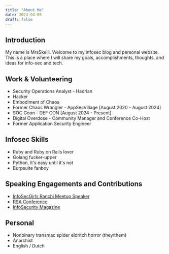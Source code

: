 ```yaml
---
title: "About Me"
date: 2024-04-05
draft: false
---
```


## Introduction
My name is MrsSkelli. Welcome to my infosec blog and personal website. This is a place where I will share my goals, accomplishments, thoughts, and ideas for info-sec and tech. 

## Work & Volunteering
- Security Operations Analyst - Hadrian
- Hacker
- Embodiment of Chaos
- Former Chaos Wrangler - AppSecVillage [August 2020 - August 2024]
- SOC Goon - DEF CON [August 2024 - Present]
- Digital Overdose - Community Manager and Conference Co-Host
- Former Application Security Engineer

## Infosec Skills
- Ruby and Ruby on Rails lover
- Golang fucker-upper
- Python, it's easy until it's not
- Burpsuite fanboy

## Speaking Engagements and Contributions
- [InfoSecGirls Ranchi Meetup Speaker](https://www.youtube.com/watch?v=sCYspE6yvp4&pp=ygUYSW5mb3NlY0dpcmxzIE1lZXQgUmFuY2hp)
- [RSA Conference](https://www.rsaconference.com/experts/eden-stroet)
- [InfoSecurity Magazine](https://www.infosecurity-magazine.com/magazine-features/trolling-sexual-harassment-and/)

## Personal
- Nonbinary transmac spider eldritch horror (they/them)
- Anarchist
- English / Dutch



